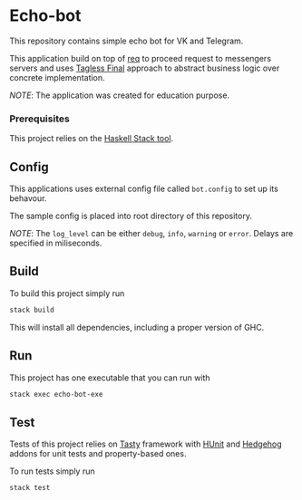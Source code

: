 # Echo-bot

This repository contains simple echo bot for VK and Telegram.

This application build on top of [req](https://hackage.haskell.org/package/req) to proceed request to messengers servers and uses [Tagless Final](http://okmij.org/ftp/tagless-final/index.html) approach to abstract business logic over concrete implementation.

*NOTE*: The application was created for education purpose.

### Prerequisites

This project relies on the [Haskell Stack tool](https://docs.haskellstack.org/en/stable/README/).

## Config

This applications uses external config file called `bot.config` to set up its behavour.

The sample config is placed into root directory of this repository.

*NOTE*: The `log_level` can be either `debug`, `info`, `warning` or `error`. 
Delays are specified in miliseconds.

## Build

To build this project simply run

```sh
stack build
```

This will install all dependencies, including a proper version of GHC.

## Run

This project has one executable that you can run with

``` sh
stack exec echo-bot-exe
```

## Test

Tests of this project relies on [Tasty](https://hackage.haskell.org/package/tasty)
framework with [HUnit](https://hackage.haskell.org/package/HUnit) 
and [Hedgehog](https://hackage.haskell.org/package/hedgehog) addons for unit tests 
and property-based ones.

To run tests simply run

```sh
stack test
```
